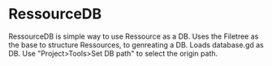 # RessourceDB

RessourceDB is simple way to use Ressource as a DB.
Uses the Filetree as the base to structure Ressources, to genreating a DB.
Loads database.gd as DB. Use "Project>Tools>Set DB path" to select the origin path.
